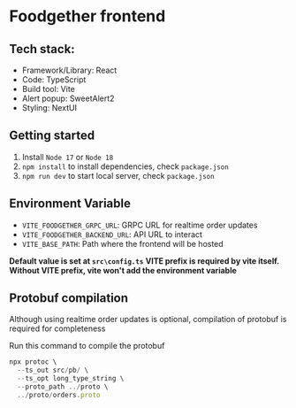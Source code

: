 # Foodgether frontend

## Tech stack:

- Framework/Library: React
- Code: TypeScript
- Build tool: Vite
- Alert popup: SweetAlert2
- Styling: NextUI

## Getting started

1. Install `Node 17` or `Node 18`
2. `npm install` to install dependencies, check `package.json`
3. `npm run dev` to start local server, check `package.json`

## Environment Variable

- `VITE_FOODGETHER_GRPC_URL`: GRPC URL for realtime order updates
- `VITE_FOODGETHER_BACKEND_URL`: API URL to interact
- `VITE_BASE_PATH`: Path where the frontend will be hosted

**Default value is set at `src\config.ts`**
**VITE prefix is required by vite itself. Without VITE prefix, vite won't add the environment variable**

## Protobuf compilation

Although using realtime order updates is optional, compilation of protobuf is required for completeness

Run this command to compile the protobuf
```javascript
npx protoc \
  --ts_out src/pb/ \
  --ts_opt long_type_string \
  --proto_path ../proto \
  ../proto/orders.proto 
```